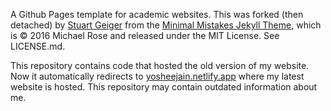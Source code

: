 A Github Pages template for academic websites. This was forked (then detached) by [Stuart Geiger](https://github.com/staeiou) from the [Minimal Mistakes Jekyll Theme](https://mmistakes.github.io/minimal-mistakes/), which is © 2016 Michael Rose and released under the MIT License. See LICENSE.md.

This repository contains code that hosted the old version of my website. Now it automatically redirects to [yosheejain.netlify.app](https://yosheejain.netlify.app/) where my latest website is hosted. This repository may contain outdated information about me.
